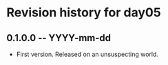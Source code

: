 # Revision history for day05

## 0.1.0.0 -- YYYY-mm-dd

* First version. Released on an unsuspecting world.
